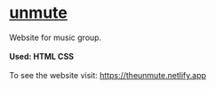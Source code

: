 # <a href="https://theunmute.netlify.app/" target="_blank" rel="noopener noreferrer">unmute</a>
Website for music group. <br> <br>
<strong>Used: 
HTML 
CSS</strong> <br>
<br>To see the website visit: https://theunmute.netlify.app
